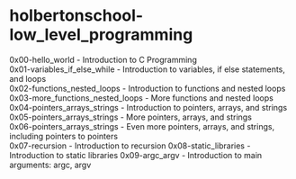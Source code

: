 # holbertonschool-low_level_programming

0x00-hello_world - Introduction to C Programming\
0x01-variables_if_else_while - Introduction to variables, if else statements, and loops\
0x02-functions_nested_loops - Introduction to functions and nested loops\
0x03-more_functions_nested_loops - More functions and nested loops\
0x04-pointers_arrays_strings - Introduction to pointers, arrays, and strings\
0x05-pointers_arrays_strings - More pointers, arrays, and strings\
0x06-pointers_arrays_strings - Even more pointers, arrays, and strings, including pointers to pointers\
0x07-recursion - Introduction to recursion
0x08-static_libraries - Introduction to static libraries
0x09-argc_argv - Introduction to main arguments: argc, argv
